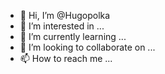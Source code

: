 - 👋 Hi, I’m @Hugopolka
- 👀 I’m interested in ...
- 🌱 I’m currently learning ...
- 💞️ I’m looking to collaborate on ...
- 📫 How to reach me ...

<!---
Hugopolka/Hugopolka is a ✨ special ✨ repository because its `README.md` (this file) appears on your GitHub profile.
You can click the Preview link to take a look at your changes.
--->
